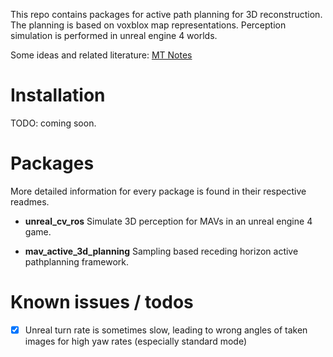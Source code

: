 This repo contains packages for active path planning for 3D reconstruction. The planning is based on voxblox map representations. Perception simulation is performed in unreal engine 4 worlds.

Some ideas and related literature: [MT Notes](https://docs.google.com/document/d/1gfO_fo0DgKRcGM9M1EXcKeVk7lgDWiqjFwAItRCTF78/edit?usp=sharing)

# Installation
TODO: coming soon.

# Packages
More detailed information for every package is found in their respective readmes.

* **unreal_cv_ros**
  Simulate 3D perception for MAVs in an unreal engine 4 game.

* **mav_active_3d_planning**
  Sampling based receding horizon active pathplanning framework.
  
# Known issues / todos
- [x] Unreal turn rate is sometimes slow, leading to wrong angles of taken images for high yaw rates (especially standard mode)

